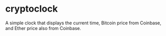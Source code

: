 # cryptoclock
A simple clock that displays the current time, Bitcoin price from Coinbase, and Ether price also from Coinbase.
